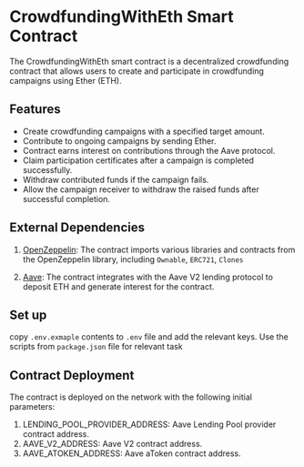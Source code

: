 # CrowdfundingWithEth Smart Contract

The CrowdfundingWithEth smart contract is a decentralized crowdfunding contract that allows users to create and participate in crowdfunding campaigns using Ether (ETH).

## Features
- Create crowdfunding campaigns with a specified target amount.
- Contribute to ongoing campaigns by sending Ether.
- Contract earns interest on contributions through the Aave protocol.
- Claim participation certificates after a campaign is completed successfully.
- Withdraw contributed funds if the campaign fails.
- Allow the campaign receiver to withdraw the raised funds after successful completion.

## External Dependencies
1.  [OpenZeppelin](https://docs.openzeppelin.com/): The contract imports various libraries and contracts from the OpenZeppelin library, including `Ownable`, `ERC721`, `Clones` 

2.  [Aave](https://docs.aave.com/developers/v/2.0/the-core-protocol/weth-gateway): The contract integrates with the Aave V2 lending protocol to deposit ETH and generate interest for the contract. 


## Set up
copy `.env.exmaple` contents to `.env` file and add the relevant keys. Use the scripts from `package.json` file for relevant task


## Contract Deployment
The contract is deployed on the network with the following initial parameters:

1. LENDING_POOL_PROVIDER_ADDRESS: Aave Lending Pool provider contract address.
2. AAVE_V2_ADDRESS: Aave V2 contract address.
3. AAVE_ATOKEN_ADDRESS: Aave aToken contract address.

